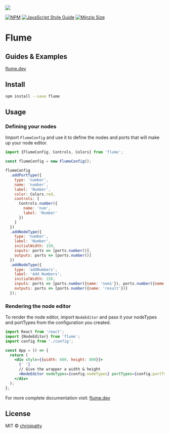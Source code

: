 ![](https://raw.githubusercontent.com/chrisjpatty/flume/master/logo.png?token=ADRZXI4TFKM3FXBEBQHQURK6QIJ6Q)

[![NPM](https://img.shields.io/npm/v/flume.svg)](https://www.npmjs.com/package/flume) [![JavaScript Style Guide](https://img.shields.io/badge/code_style-standard-brightgreen.svg)](https://standardjs.com) [![Minzip Size](https://badgen.net/bundlephobia/minzip/flume)](https://bundlephobia.com/result?p=flume)

# Flume

## Guides & Examples

[flume.dev](https://flume.dev)

## Install

```bash
npm install --save flume
```

## Usage

### Defining your nodes

Import `FlumeConfig` and use it to define the nodes and ports that will make up your node editor.

```jsx
import {FlumeConfig, Controls, Colors} from 'flume';

const flumeConfig = new FlumeConfig();

flumeConfig
  .addPortType({
    type: 'number',
    name: 'number',
    label: 'Number',
    color: Colors.red,
    controls: [
      Controls.number({
        name: 'num',
        label: 'Number'
      })
    ]
  })
  .addNodeType({
    type: 'number',
    label: 'Number',
    initialWidth: 150,
    inputs: ports => [ports.number()],
    outputs: ports => [ports.number()]
  })
  .addNodeType({
    type: 'addNumbers',
    label: 'Add Numbers',
    initialWidth: 150,
    inputs: ports => [ports.number({name: 'num1'}), ports.number({name: 'num2'})],
    outputs: ports => [ports.number({name: 'result'})]
  });
```

### Rendering the node editor

To render the node editor, import `NodeEditor` and pass it your nodeTypes and portTypes from the configuration you created.

```jsx
import React from 'react';
import {NodeEditor} from 'flume';
import config from './config';

const App = () => {
  return (
    <div style={{width: 600, height: 800}}>
      {' '}
      // Give the wrapper a width & height
      <NodeEditor nodeTypes={config.nodeTypes} portTypes={config.portTypes} />
    </div>
  );
};
```

For more complete documentation visit: [flume.dev](https://flume.dev)

## License

MIT © [chrisjpatty](https://github.com/chrisjpatty)
